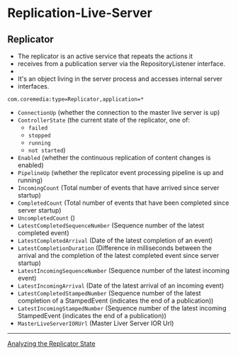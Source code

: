 # Replication-Live-Server

## Replicator

 * The replicator is an active service that repeats the actions it
 * receives from a publication server via the RepositoryListener interface.
 *
 * It's an object living in the server process and accesses internal server
 * interfaces.


`com.coremedia:type=Replicator,application=*`

- `ConnectionUp` (whether the connection to the master live server is up)
- `ControllerState` (the current state of the replicator, one of:
    * `failed`
    * `stopped`
    * `running`
    * `not started`)
- `Enabled` (whether the continuous replication of content changes is enabled)
- `PipelineUp` (whether the replicator event processing pipeline is up and running)
- `IncomingCount` (Total number of events that have arrived since server startup)
- `CompletedCount` (Total number of events that have been completed since server startup)
- `UncompletedCount` ()
- `LatestCompletedSequenceNumber` (Sequence number of the latest completed event)
- `LatestCompletedArrival` (Date of the latest completion of an event)
- `LatestCompletionDuration` (Difference in milliseconds between the arrival and the completion of the latest completed event since server startup)
- `LatestIncomingSequenceNumber` (Sequence number of the latest incoming event)
- `LatestIncomingArrival` (Date of the latest arrival of an incoming event)
- `LatestCompletedStampedNumber` (Sequence number of the latest completion of a StampedEvent (indicates the end of a publication))
- `LatestIncomingStampedNumber` (Sequence number of the latest incoming StampedEvent (indicates the end of a publication))
- `MasterLiveServerIORUrl` (Master Liver Server IOR Url)

----

[Analyzing the Replicator State](https://documentation.coremedia.com/cms-9/artifacts/1801/webhelp/contentserver-en/content/AnalyzingtheReplicatorState.html)

